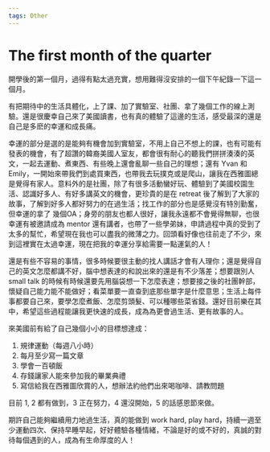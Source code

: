 ```yaml
---
tags: Other
---
```


# The first month of the quarter

開學後的第一個月，過得有點太過充實，想用難得沒安排的一個下午紀錄一下這一個月。

有把期待中的生活具體化，上了課、加了實驗室、社團、拿了幾個工作的線上測驗。還是很慶幸自己來了美國讀書，也有真的體驗了這邊的生活，感受最深的還是自己是多麽的幸運和成長痛。

幸運的部分是選的是能夠有機會加到實驗室，不用上自己不想上的課，也有可能有發表的機會，有了超讚的韓裔美國人室友，都會很有耐心的聽我們拼拼湊湊的英文，一起去運動、煮東西、有些晚上還會亂聊一些自己的理想；還有 Yvan 和 Emily，一開始來帶我們到處買東西，也帶我去玩撲克或是爬山，讓我在西雅圖總是覺得有家人。意料外的是社團，除了有很多活動蠻好玩、體驗到了美國校園生活、認識好多人、有好多講英文的機會，更珍貴的是在 retreat 後了解到了大家的故事，了解到好多人都好努力的在過生活；找工作的部分也是感覺沒有特別勤奮，但幸運的拿了 幾個OA；身旁的朋友也都人很好，讓我永遠都不會覺得無聊，也很幸運有被邀請成為 mentor 還有講者，也帶了一些學弟妹，申請過程中真的受到了太多的幫忙，希望現在我也可以盡我的微薄之力。回頭看好像也往前走了不少，來到這裡實在太過幸運，現在把我的幸運分享給需要一點運氣的人！

還是有些不容易的事情，很多時候要很主動的找人講話才會有人理你；還是覺得自己的英文怎麼都講不好，腦中想表達的和說出來的還是有不少落差；想要跟別人 small talk 的時候有時候還要先用腦袋想一下怎麼表達；想要接之後的社團幹部，懷疑自己能力能不能做好；看菜單要一直查到底那些單字是什麼意思；生活上每件事都要自己來，要學怎麼煮飯、怎麼剪頭髮、可以種哪些菜省錢。還好目前樂在其中，希望這些過程能讓我更快速的成長，成為為更會過生活、更有故事的人。

來美國前有給了自己幾個小小的目標想達成：

1. 規律運動（每週八小時）
2. 每月至少寫一篇文章
3. 學會一百頓飯
4. 存錢讓家人能來參加我的畢業典禮
5. 寫信給我在西雅圖欣賞的人，想辦法約他們出來喝咖啡、請教問題

目前 1, 2 都有做到，3 正在努力，4 還沒開始，5 的話感恩節來做。

期許自己能夠繼續用力地過生活，真的能做到 work hard, play hard，持續一週至少運動四次、保持早睡早起，好好體驗各種情緒，不論是好的或不好的，真誠的對待每個遇到的人，成為有生命厚度的人！